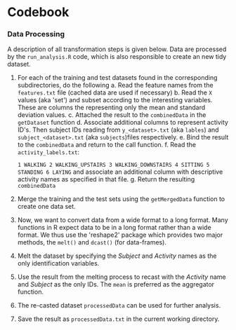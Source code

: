 Codebook
========

### Data Processing 

A description of all transformation steps is given below. Data are processed by the `run_analysis.R` code, which is also responsible to create an new tidy dataset.

1. For each of the training and test datasets found in the corresponding subdirectories, do the following 
   a. Read the feature names from the `features.txt` file (cached data are used if necessary)
   b. Read the `X` values (aka 'set') and subset according to the interesting variables. These are columns the representing only the mean and standard deviation values.
   c. Attached the result to the `combinedData` in the `getDataset` function
   d. Associate additional columns to represent activity ID's. Then subject IDs reading from `y_<dataset>.txt` (aka `lables`) and `subject_<dataset>.txt` (aka `subjects`)files respectively.
   e. Bind the result to the `combinedData` and return to the call function.
   f. Read the `activity_labels.txt`:
   
   `1 WALKING
   2 WALKING_UPSTAIRS
   3 WALKING_DOWNSTAIRS
   4 SITTING
   5 STANDING
   6 LAYING`
   and associate an additional column with descriptive activity names as specified in that file.
   g. Return the resulting `combinedData`

2. Merge the training and the test sets using the `getMergedData` function to create one data set.

3. Now, we want to convert data from a wide format to a long format. Many functions in R expect data to be in a long format rather than a wide format. We thus use the 'reshape2' package which provides two major methods, the `melt()` and `dcast()` (for data-frames). 

4. Melt the dataset by specifying the *Subject* and *Activity* names as the only identification variables.

5. Use the result from the melting process to recast with the *Activity* name and *Subject* as the only IDs. The `mean` is preferred as the aggregator function.

6. The re-casted dataset `processedData` can be used for further analysis.

7. Save the result as `processedData.txt` in the current working directory.

